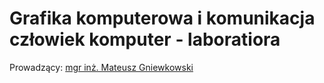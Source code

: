 # Grafika komputerowa i komunikacja człowiek komputer - laboratiora
 
Prowadzący: [mgr inż. Mateusz Gniewkowski](https://gniewkowski.wroclaw.pl/)